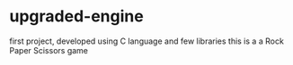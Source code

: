 # upgraded-engine
first project, developed using C language and few libraries this is a  a Rock Paper Scissors game
